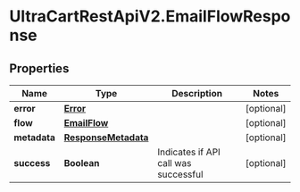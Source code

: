 # UltraCartRestApiV2.EmailFlowResponse

## Properties
Name | Type | Description | Notes
------------ | ------------- | ------------- | -------------
**error** | [**Error**](Error.md) |  | [optional] 
**flow** | [**EmailFlow**](EmailFlow.md) |  | [optional] 
**metadata** | [**ResponseMetadata**](ResponseMetadata.md) |  | [optional] 
**success** | **Boolean** | Indicates if API call was successful | [optional] 


